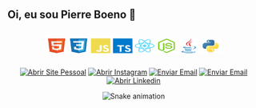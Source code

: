 ## Oi, eu sou Pierre Boeno 👋
  
<div style="display: inline_block" align="center"><br>
  <img title="HTML5" align="center" alt="Pierre-HTML" height="30" width="40" src="https://raw.githubusercontent.com/devicons/devicon/master/icons/html5/html5-original.svg">
  <img title="CSS3" align="center" alt="Pierre-CSS" height="30" width="40" src="https://raw.githubusercontent.com/devicons/devicon/master/icons/css3/css3-original.svg">
  <img title="JavaScript" align="center" alt="Pierre-Js" height="30" width="40" src="https://raw.githubusercontent.com/devicons/devicon/master/icons/javascript/javascript-plain.svg">
  <img title="TypeScript" align="center" alt="Pierre-Ts" height="30" width="40" src="https://raw.githubusercontent.com/devicons/devicon/master/icons/typescript/typescript-plain.svg">  
  <img title="React" align="center" alt="Pierre-React" height="30" width="40" src="https://raw.githubusercontent.com/devicons/devicon/master/icons/react/react-original.svg">
  <img title="NodeJs" align="center" alt="Pierre-NodeJs" height="30" width="40" src="https://raw.githubusercontent.com/devicons/devicon/master/icons/nodejs/nodejs-original.svg"> 
  <img title="Java" align="center" alt="Pierre-Java" height="30" width="40" src="https://raw.githubusercontent.com/devicons/devicon/master/icons/java/java-original.svg">
  <img title="Python" align="center" alt="Pierre-Python" height="30" width="40" src="https://raw.githubusercontent.com/devicons/devicon/master/icons/python/python-original.svg">
    <!--<img align="right" alt="Rafa-yoda" src="https://cdn.discordapp.com/attachments/795358919417397249/825430589581688872/hi.gif"> -->
</div></a>
  
  ##
  
  <div align="center">                 
  <!-- <a href="https://www.youtube.com/channel/UC_-uuuZbY0AAt9CViNzvc-Q" target="_blank"><img src="https://img.shields.io/badge/YouTube-FF0000?style=for-the-badge&logo=youtube&logoColor=white" target="_blank"></a> -->
   <a href="https://pierreboeno.netlify.app/" target="_blank"><img title="Abrir Site Pessoal" src="https://img.shields.io/badge/dev.to-0A0A0A?style=for-the-badge&logo=dev.to&logoColor=white" target="_blank"></a>
  <a href="https://instagram.com/pierreboeno" target="_blank"><img title="Abrir Instagram" src="https://img.shields.io/badge/-Instagram-%23E4405F?style=for-the-badge&logo=instagram&logoColor=white" target="_blank"></a>
 <!--	<a href="https://www.twitch.tv/pierre_boeno" target="_blank"><img title="Abrir Twitch" src="https://img.shields.io/badge/Twitch-9146FF?style=for-the-badge&logo=twitch&logoColor=white" target="_blank"></a> -->
 <!--<a href="https://discord.gg/G9GPg5SA75" target="_blank"><img src="https://img.shields.io/badge/Discord-7289DA?style=for-the-badge&logo=discord&logoColor=white" target="_blank"></a> -->
  <a href = "mailto:contato@pierreboeno98@gmail.com"><img title="Enviar Email" src="https://img.shields.io/badge/-Gmail-%23333?style=for-the-badge&logo=gmail&logoColor=white" target="_blank"></a>
  <a href = "mailto:contato@pierrecarlos1@hotmail.com"><img title="Enviar Email" src="https://img.shields.io/badge/Microsoft_Outlook-0078D4?style=for-the-badge&logo=microsoft-outlook&logoColor=white" target="_blank"></a>
  <a href="https://www.linkedin.com/in/pierre-carlos-correia-boeno-b25221176/" target="_blank"><img title="Abrir Linkedin" src="https://img.shields.io/badge/-LinkedIn-%230077B5?style=for-the-badge&logo=linkedin&logoColor=white" target="_blank"></a> 
 
  ![Snake animation](https://github.com/pierreboeno/pierreboeno/blob/output/github-contribution-grid-snake.svg)
 
</div>
